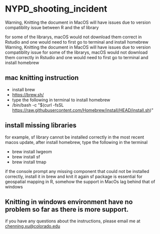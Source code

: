 # NYPD_shooting_incident
 
Warning, Knitting the document in MacOS will have issues due to version compatiblity issue between R and the sf library

for some of the librarys, macOS would not download them correct in Rstudio and one would need to first go to terminal and install homebrew 
Warning, Knitting the document in MacOS will have issues due to version compatiblity issue 
for some of the librarys, macOS would not download them correctly in Rstudio and one would need to first go to terminal and install homebrew 

## mac knitting instruction

*  install brew
*  https://brew.sh/
* type the following in terminal to install homebrew
* /bin/bash -c "$(curl -fsSL https://raw.githubusercontent.com/Homebrew/install/HEAD/install.sh)"


## install missing libraries

for example, sf library cannot be installed correctly in the most recent macos update, after install homebrew, type the following in the terminal

 * brew install lwgeom
 * brew install sf
 * brew install tmap

 if the console prompt any missing component that could not be installed correctly, install it in brew and knit it again
 sf package is essential for geospatial mapping in R, somehow the support in MacOs lag behind that of windows

## Knitting in windows environment have no problem so far as there is more support.

if you have any questions about the instructions, please email me at chenning.xu@colorado.edu
